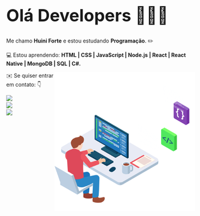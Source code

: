 
<p style = "margin-bottom: -17px ; font-size: 45px ; font-weight: bolder" >Olá Developers 👋👋👋</p>

<br>
<br>

<p align="left"> 
 Me chamo <strong>Huini Forte</strong> e estou estudando <strong>Programação</strong>. ✏️<br>
  </p>

<p align="left">
  💻 Estou aprendendo: <strong>HTML | CSS | JavaScript | Node.js | React | React Native | MongoDB | SQL | C#.</strong>
</p>
<img src="./DevPerfil.png" min-width="400px" max-width="400px" width="375px" align="right" alt="imagem tecnologia">


<p align="left">
 ✉️ Se quiser entrar em contato: 👇
</p>


<p align="left">
  
  <a style= "display:block" href="https://www.linkedin.com/in/huini-forte/" alt="Linkedin">
  <img src="https://img.shields.io/badge/-Linkedin-0e76a8?style=flat-square&logo=Linkedin&logoColor=white&link=https://www.linkedin.com/in/huini-forte/" /></a>

  <a style= "display:block" href="https://api.whatsapp.com/send?phone=5551999022937" alt="WhatsApp">
  <img src="https://img.shields.io/badge/-WhatsApp-25d366?style=flat-square&labelColor=25d366&logo=whatsapp&logoColor=white&link=https://api.whatsapp.com/send?phone=5551999022937"/></a>

  <a style= "display:block" href="https://www.facebook.com/huini.forte/" alt="Facebook">
  <img src="https://img.shields.io/badge/-Facebook-3b5998?style=flat-square&labelColor=3b5998&logo=facebook&logoColor=white&link=https://www.facebook.com/huini.forte/"/></a>

  
</p>  

